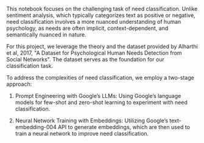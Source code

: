 This notebook focuses on the challenging task of need classification. Unlike sentiment analysis, which typically categorizes text as positive or negative, need classification involves a more nuanced understanding of human psychology, as needs are often implicit, context-dependent, and semantically nuanced in nature.

For this project, we leverage the theory and the dataset provided by Alharthi et al, 2017, "A Dataset for Psychological Human Needs Detection from Social Networks". The dataset serves as the foundation for our classification task.

To address the complexities of need classification, we employ a two-stage approach:

1) Prompt Engineering with Google’s LLMs: Using Google’s language models for few-shot and zero-shot learning to experiment with need classification.

2) Neural Network Training with Embeddings: Utilizing Google’s text-embedding-004 API to generate embeddings, which are then used to train a neural network to improve need classification.
